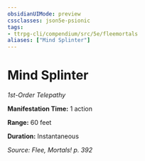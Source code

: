 ```yaml
---
obsidianUIMode: preview
cssclasses: json5e-psionic
tags:
- ttrpg-cli/compendium/src/5e/fleemortals
aliases: ["Mind Splinter"]
---
```

# Mind Splinter
*1st-Order Telepathy*  

**Manifestation Time:** 1 action

**Range:** 60 feet

**Duration:** Instantaneous

*Source: Flee, Mortals! p. 392*